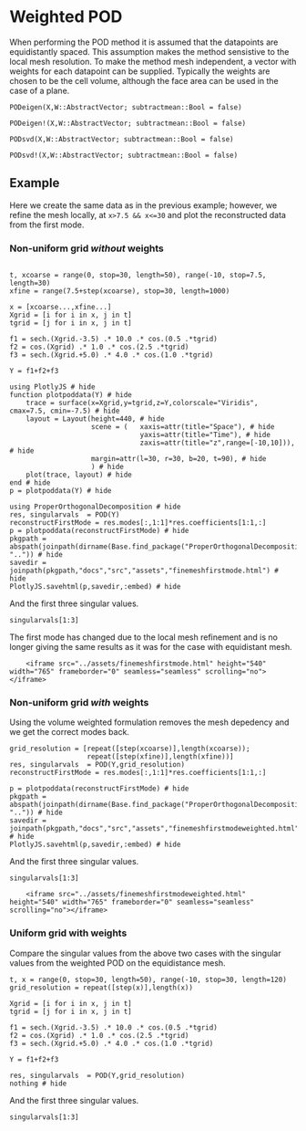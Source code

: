 # Weighted POD
When performing the POD method it is assumed that the datapoints are equidistantly spaced. 
This assumption makes the method sensistive to the local mesh resolution. To make the method mesh
independent, a vector with weights for each datapoint can be supplied. Typically the weights
are chosen to be the cell volume, although the face area can be used in the case of a plane. 

```@docs
PODeigen(X,W::AbstractVector; subtractmean::Bool = false)
```
```@docs
PODeigen!(X,W::AbstractVector; subtractmean::Bool = false)
```
```@docs
PODsvd(X,W::AbstractVector; subtractmean::Bool = false)
```
```@docs
PODsvd!(X,W::AbstractVector; subtractmean::Bool = false)
```

## Example
Here we create the same data as in the previous example; however, we refine the 
mesh locally, at `x>7.5 && x<=30` and plot the reconstructed data from the first mode.

### Non-uniform grid *without* weights
```@example weightedpod

t, xcoarse = range(0, stop=30, length=50), range(-10, stop=7.5, length=30)
xfine = range(7.5+step(xcoarse), stop=30, length=1000)

x = [xcoarse...,xfine...]
Xgrid = [i for i in x, j in t]
tgrid = [j for i in x, j in t]

f1 = sech.(Xgrid.-3.5) .* 10.0 .* cos.(0.5 .*tgrid)
f2 = cos.(Xgrid) .* 1.0 .* cos.(2.5 .*tgrid)
f3 = sech.(Xgrid.+5.0) .* 4.0 .* cos.(1.0 .*tgrid)

Y = f1+f2+f3

using PlotlyJS # hide
function plotpoddata(Y) # hide
    trace = surface(x=Xgrid,y=tgrid,z=Y,colorscale="Viridis", cmax=7.5, cmin=-7.5) # hide
    layout = Layout(height=440, # hide
                    scene = (   xaxis=attr(title="Space"), # hide
                                yaxis=attr(title="Time"), # hide
                                zaxis=attr(title="z",range=[-10,10])), # hide
                    margin=attr(l=30, r=30, b=20, t=90), # hide
                    ) # hide
    plot(trace, layout) # hide
end # hide
p = plotpoddata(Y) # hide

using ProperOrthogonalDecomposition # hide
res, singularvals  = POD(Y)
reconstructFirstMode = res.modes[:,1:1]*res.coefficients[1:1,:]
p = plotpoddata(reconstructFirstMode) # hide
pkgpath = abspath(joinpath(dirname(Base.find_package("ProperOrthogonalDecomposition")), "..")) # hide
savedir = joinpath(pkgpath,"docs","src","assets","finemeshfirstmode.html") # hide
PlotlyJS.savehtml(p,savedir,:embed) # hide
```
And the first three singular values.
```@example weightedpod
singularvals[1:3]
```
The first mode has changed due to the local mesh refinement and is no longer giving the same results as it 
was for the case with equidistant mesh.

```@raw html
    <iframe src="../assets/finemeshfirstmode.html" height="540" width="765" frameborder="0" seamless="seamless" scrolling="no"></iframe>
```

### Non-uniform grid *with* weights

Using the volume weighted formulation removes the mesh depedency and we get the correct
modes back. 
```@example weightedpod
grid_resolution = [repeat([step(xcoarse)],length(xcoarse));
                   repeat([step(xfine)],length(xfine))]
res, singularvals  = POD(Y,grid_resolution)
reconstructFirstMode = res.modes[:,1:1]*res.coefficients[1:1,:]

p = plotpoddata(reconstructFirstMode) # hide
pkgpath = abspath(joinpath(dirname(Base.find_package("ProperOrthogonalDecomposition")), "..")) # hide
savedir = joinpath(pkgpath,"docs","src","assets","finemeshfirstmodeweighted.html") # hide
PlotlyJS.savehtml(p,savedir,:embed) # hide
```
And the first three singular values.
```@example weightedpod
singularvals[1:3]
```
```@raw html
    <iframe src="../assets/finemeshfirstmodeweighted.html" height="540" width="765" frameborder="0" seamless="seamless" scrolling="no"></iframe>
```

### Uniform grid with weights

Compare the singular values from the above two cases with the singular values 
from the weighted POD on the equidistance mesh.
```@example weightedpod
t, x = range(0, stop=30, length=50), range(-10, stop=30, length=120)
grid_resolution = repeat([step(x)],length(x))

Xgrid = [i for i in x, j in t]
tgrid = [j for i in x, j in t]

f1 = sech.(Xgrid.-3.5) .* 10.0 .* cos.(0.5 .*tgrid)
f2 = cos.(Xgrid) .* 1.0 .* cos.(2.5 .*tgrid)
f3 = sech.(Xgrid.+5.0) .* 4.0 .* cos.(1.0 .*tgrid)

Y = f1+f2+f3

res, singularvals  = POD(Y,grid_resolution)
nothing # hide
```
And the first three singular values.
```@example weightedpod
singularvals[1:3]
```








